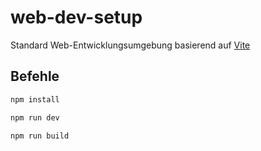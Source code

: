 # web-dev-setup

Standard Web-Entwicklungsumgebung basierend auf [Vite](https://vitejs.dev/)

## Befehle

```bash
npm install
```

```bash
npm run dev
```

```bash
npm run build
```
